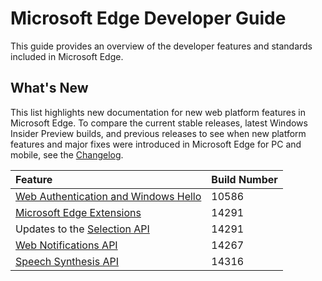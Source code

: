 # Microsoft Edge Developer Guide
This guide provides an overview of the developer features and standards included in Microsoft Edge.

## What's New
This list highlights new documentation for new web platform features in Microsoft Edge. To compare the current stable releases, latest Windows Insider Preview builds, and previous releases to see when new platform features and major fixes were introduced in Microsoft Edge for PC and mobile, see the [Changelog](https://developer.microsoft.com/en-us/microsoft-edge/platform/changelog/).

Feature | Build Number
:----------| :-------------
[Web Authentication and Windows Hello](./device/web-authentication) | 10586
[Microsoft Edge Extensions](../extensions) | 14291
Updates to the [Selection  API](./HTML5/selection-API) | 14291
[Web Notifications API](./device/web-Notifications-API)| 14267
[Speech Synthesis API](./multimedia/web-speech-api) | 14316 
